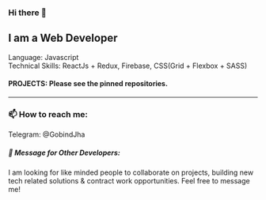### Hi there 👋

<!--
**jha-git/jha-git** is a ✨ _special_ ✨ repository because its `README.md` (this file) appears on your GitHub profile.

Here are some ideas to get you started:

- 🔭 I’m currently working on ...
- 🌱 I’m currently learning ...
- 👯 I’m looking to collaborate on ...
- 🤔 I’m looking for help with ...
- 💬 Ask me about ...
- 📫 How to reach me: ...
- 😄 Pronouns: ...
- ⚡ Fun fact: ...
-->
## I am a Web Developer 
Language: Javascript </br>
Technical Skills: ReactJs + Redux, Firebase, CSS(Grid + Flexbox + SASS)

#### PROJECTS: Please see the pinned repositories. 

---

### 📫 How to reach me:

Telegram: @GobindJha


##### 💬 Message for Other Developers:
I am looking for like minded people to collaborate on projects, building new tech related solutions & contract work opportunities. Feel free to message me!
